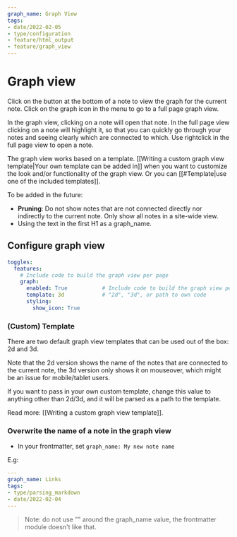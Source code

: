 ```yaml
---
graph_name: Graph View
tags:
- date/2022-02-05
- type/configuration
- feature/html_output
- feature/graph_view
---
```


# Graph view
Click on the button at the bottom of a note to view the graph for the current note. Click on the graph icon in the menu to go to a full page graph view.

In the graph view, clicking on a note will open that note. In the full page view clicking on a note will highlight it, so that you can quickly go through your notes and seeing clearly which are connected to which. Use rightclick in the full page view to open a note.

The graph view works based on a template. [[Writing a custom graph view template|Your own template can be added in]] when you want to customize the look and/or functionality of the graph view. Or you can [[#Template|use one of the included templates]].

To be added in the future:
- **Pruning**: Do not show notes that are not connected directly nor indirectly to the current note. Only show all notes in a site-wide view.
- Using the text in the first H1 as a graph_name.

## Configure graph view
``` yaml
toggles:
  features:
    # Include code to build the graph view per page 
    graph:
      enabled: True           # Include code to build the graph view per page (default: True)
      template: 3d            # "2d", "3d", or path to own code
      styling:
        show_icon: True
```

### (Custom) Template
There are two default graph view templates that can be used out of the box: 2d and 3d. 

Note that the 2d version shows the name of the notes that are connected to the current note, the 3d version only shows it on mouseover, which might be an issue for mobile/tablet users.

If you want to pass in your own custom template, change this value to anything other than 2d/3d, and it will be parsed as a path to the template. 

Read more: [[Writing a custom graph view template]].


### Overwrite the name of a note in the graph view
- In your frontmatter, set `graph_name: My new note name`

E.g:
``` yaml
---
graph_name: Links
tags: 
- type/parsing_markdown
- date/2022-02-04
---
```

> Note: do not use "" around the graph_name value, the frontmatter module doesn't like that.

